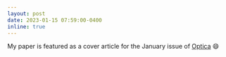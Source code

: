```yaml
---
layout: post
date: 2023-01-15 07:59:00-0400
inline: true
---
```


My paper is featured as a cover article for the January issue of [Optica](https://opg.optica.org/optica/aboutthecover.cfm?volume=10&issue=1) :smile:

